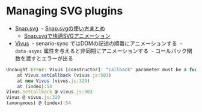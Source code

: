 # Managing SVG plugins

- [Snap.svg](http://snapsvg.io/)
  - [Snap.svgの使い方まとめ](http://www.h2.dion.ne.jp/~defghi/snapsvg/snapsvg.xhtml)
  - [Snap.svgで快適SVGアニメーション](https://app.codegrid.net/entry/snapsvg-1)
- [Vivus](https://github.com/maxwellito/vivus)
  - senario-sync ではDOMの記述の順番にアニメーションする
  - `data-async` 属性を与えると非同期にアニメーションする
  - コールバック関数を渡すとエラーが出る

```js
Uncaught Error: Vivus [constructor]: "callback" parameter must be a function
    at Vivus.setCallback (vivus.js:503)
    at new Vivus (vivus.js:329)
    at (index):54
Vivus.setCallback @ vivus.js:503
Vivus @ vivus.js:329
(anonymous) @ (index):54
```

